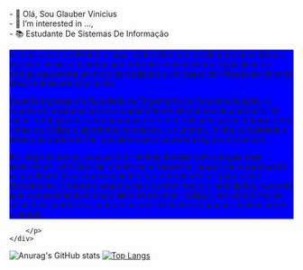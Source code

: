  <p>
            -  👋 Olá, Sou Glauber Vinicius <br>
            -  👀 I’m interested in ...,<br>
            -  📚 Estudante De Sistemas De Informação<br>
<div style="background-color: blue;">
  <p>
    Este espaço no GitHub é o lugar onde estou compartilhando meus treinos, projetos iniciais e desafios que enfrento como iniciante. Cada linha de código       
    representa um novo aprendizado e um passo em direção ao domínio dessa habilidade fascinante.
  </p>
  <p>
      Quando ingressei na faculdade de Engenharia de Telecomunicação, o mundo da programação era completamente desconhecido para mim. No início, confesso que senti       umpouco de receio e desafio ao me deparar com linhas de código e algoritmos complexos. No entanto, minha curiosidade e desejo de aprender me             
      impulsionaram a superar    essa barreira inicial.
  </p>
  <p>
    Ao longo do tempo, busquei tirar minhas dúvidas com colegas mais experientes, participar de monitorias e frequentar grupos de programação na faculdade. Essas       oportunidades foram fundamentais para o meu crescimento. Conforme adquiria mais conhecimento e habilidades, percebia que a programação ia muito além de     
    escrever códigos; era uma forma de solucionar problemas, criar novas possibilidades e impactar positivamente o mundo.
  </p>
</div>

        </p>
    </div>
</body>
</html>

![Anurag's GitHub stats](https://github-readme-stats.vercel.app/api?username=GlauberViniciusCB&show_icons=true)
[![Top Langs](https://github-readme-stats.vercel.app/api/top-langs/?username=GlauberViniciusCB&layout=compact)](https://github.com/anuraghazra/github-readme-stats)


<!---
GlauberViniciusCB/GlauberViniciusCB is a ✨ special ✨ repository because its `README.md` (this file) appears on your GitHub profile.
You can click the Preview link to take a look at your changes.
--->
